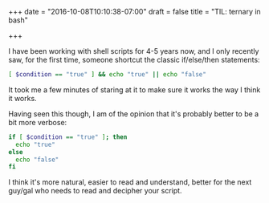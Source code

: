 +++
date = "2016-10-08T10:10:38-07:00"
draft = false
title = "TIL: ternary in bash"

+++

I have been working with shell scripts for 4-5 years now, and I only recently saw, for the first time, someone shortcut the classic if/else/then statements:

``` bash
[ $condition == "true" ] && echo "true" || echo "false"
```

It took me a few minutes of staring at it to make sure it works the way I think it works.

Having seen this though, I am of the opinion that it's probably better to be a bit more verbose:

``` bash
if [ $condition == "true" ]; then
  echo "true"
else
  echo "false"
fi
```

I think it's more natural, easier to read and understand, better for the next guy/gal who needs to read and decipher your script.

